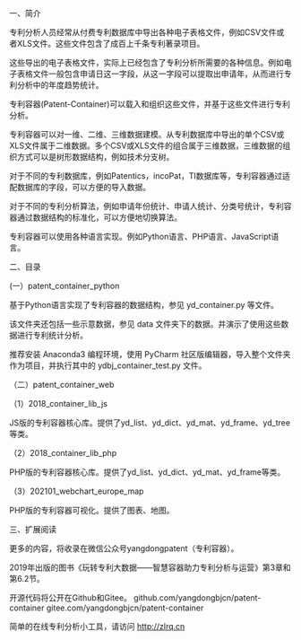 一、简介

专利分析人员经常从付费专利数据库中导出各种电子表格文件，例如CSV文件或者XLS文件。这些文件包含了成百上千条专利著录项目。

这些导出的电子表格文件，实际上已经包含了专利分析所需要的各种信息。例如电子表格文件一般包含申请日这一字段，从这一字段可以提取出申请年，从而进行专利分析中的年度趋势统计。

专利容器(Patent-Container)可以载入和组织这些文件，并基于这些文件进行专利分析。

专利容器可以对一维、二维、三维数据建模。从专利数据库中导出的单个CSV或XLS文件属于二维数据。多个CSV或XLS文件的组合属于三维数据，三维数据的组织方式可以是树形数据结构，例如技术分支树。

对于不同的专利数据库，例如Patentics，incoPat，TI数据库等，专利容器通过适配数据库的字段，可以方便的导入数据。

对于不同的专利分析算法，例如申请年份统计、申请人统计、分类号统计，专利容器通过数据结构的标准化，可以方便地切换算法。

专利容器可以使用各种语言实现。例如Python语言、PHP语言、JavaScript语言。

二、目录

(一）patent_container_python

基于Python语言实现了专利容器的数据结构，参见 yd_container.py 等文件。

该文件夹还包括一些示意数据，参见 data 文件夹下的数据。并演示了使用这些数据进行专利统计分析。

推荐安装 Anaconda3 编程环境，使用 PyCharm 社区版编辑器，导入整个文件夹作为项目，并执行其中的 ydbj_container_test.py 文件。

（二）patent_container_web

（1）2018_container_lib_js

JS版的专利容器核心库。提供了yd_list、yd_dict、yd_mat、yd_frame、yd_tree等类。

（2）2018_container_lib_php

PHP版的专利容器核心库。提供了yd_list、yd_dict、yd_mat、yd_frame等类。

（3）202101_webchart_europe_map

PHP版的专利容器可视化。提供了图表、地图。

三、扩展阅读

更多的内容，将收录在微信公众号yangdongpatent（专利容器）。

2019年出版的图书《玩转专利大数据——智慧容器助力专利分析与运营》第3章和第6.2节。

开源代码将公开在Github和Gitee。
github.com/yangdongbjcn/patent-container
gitee.com/yangdongbjcn/patent-container

简单的在线专利分析小工具，请访问 http://zlrq.cn